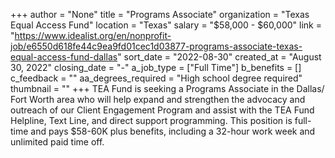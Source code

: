 +++
author = "None"
title = "Programs Associate"
organization = "Texas Equal Access Fund"
location = "Texas"
salary = "$58,000 - $60,000"
link = "https://www.idealist.org/en/nonprofit-job/e6550d618fe44c9ea9fd01cec1d03877-programs-associate-texas-equal-access-fund-dallas"
sort_date = "2022-08-30"
created_at = "August 30, 2022"
closing_date = "-"
a_job_type = ["Full Time"]
b_benefits = []
c_feedback = ""
aa_degrees_required = "High school degree required"
thumbnail = ""
+++
TEA Fund is seeking a Programs Associate in the Dallas/ Fort Worth area who will help expand and strengthen the advocacy and outreach of our Client Engagement Program and assist with the TEA Fund Helpline, Text Line, and direct support programming. This position is full-time and pays $58-60K plus benefits, including a 32-hour work week and unlimited paid time off.